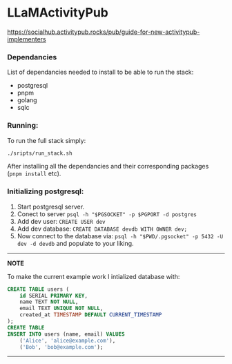# LLaMActivityPub

https://socialhub.activitypub.rocks/pub/guide-for-new-activitypub-implementers

### Dependancies
List of dependancies needed to install to be able to run the stack:
* postgresql
* pnpm
* golang
* sqlc

### Running:
To run the full stack simply:
```bash
./sripts/run_stack.sh
```

After installing all the dependancies and their corresponding packages (`pnpm install` etc).

### Initializing postgresql: 
1. Start postgresql server.
2. Conect to server `psql -h "$PGSOCKET" -p $PGPORT -d postgres`
3. Add dev user: `CREATE USER dev`
4. Add dev database: `CREATE DATABASE devdb WITH OWNER dev;`
5. Now connect to the database via: `psql -h "$PWD/.pgsocket" -p 5432 -U dev -d devdb` and populate to your liking.

---
**NOTE**

To make the current example work I intialized database with:
```sql
CREATE TABLE users (
    id SERIAL PRIMARY KEY,
    name TEXT NOT NULL,
    email TEXT UNIQUE NOT NULL,
    created_at TIMESTAMP DEFAULT CURRENT_TIMESTAMP
);
CREATE TABLE
INSERT INTO users (name, email) VALUES
    ('Alice', 'alice@example.com'),
    ('Bob', 'bob@example.com');
```

---
